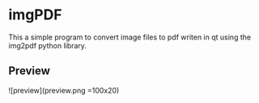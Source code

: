 # imgPDF

This a simple program to convert image files to pdf writen in qt using the img2pdf python library.

## Preview

![preview](preview.png =100x20)
